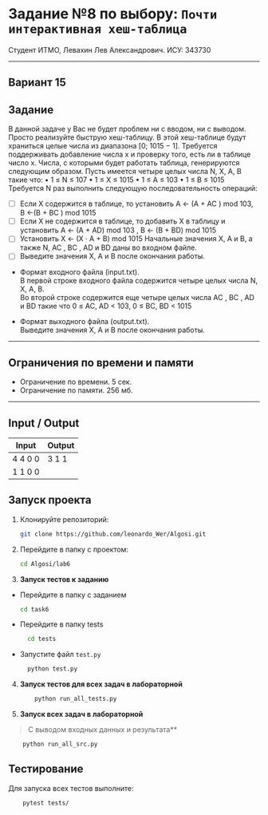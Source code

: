 # Задание №8 по выбору: `Почти интерактивная хеш-таблица`

Студент ИТМО, Левахин Лев Александрович.
ИСУ: 343730

---

## Вариант 15

## Задание
В данной задаче у Вас не будет проблем ни с вводом, ни с выводом. Просто
реализуйте быструю хеш-таблицу.
В этой хеш-таблице будут храниться целые числа из диапазона [0; 1015 − 1].
Требуется поддерживать добавление числа x и проверку того, есть ли в таблице
число x. Числа, с которыми будет работать таблица, генерируются следующим
образом. Пусть имеется четыре целых числа N, X, A, B такие что:
• 1 ≤ N ≤ 107
• 1 ≤ X ≤ 1015
• 1 ≤ A ≤ 103
• 1 ≤ B ≤ 1015  
Требуется N раз выполнить следующую последовательность операций:  
- [ ] Если X содержится в таблице, то установить A ← (A + AC ) mod 103, B ←(B + BC ) mod 1015
- [ ] Если X не содержится в таблице, то добавить X в таблицу и установить
A ← (A + AD) mod 103 , B ← (B + BD) mod 1015
- [ ] Установить X ← (X · A + B) mod 1015
Начальные значения X, A и B, а также N, AC , BC , AD и BD даны во входном
файле. 
- [ ] Выведите значения X, A и B после окончания работы.

- Формат входного файла (input.txt).  
В первой строке входного файла содержится четыре целых числа N, X, A, B.  
Во второй строке содержится еще четыре целых числа AC , BC , AD и BD такие что 0 ≤ AC, AD < 103, 0 ≤ BC, BD < 1015

- Формат выходного файла (output.txt).  
Выведите значения X, A и B после окончания работы.

---

## Ограничения по времени и памяти

- Ограничение по времени. 5 сек.
- Ограничение по памяти. 256 мб.

---

## Input / Output 

| Input   | Output |
|---------|--------|
| 4 4 0 0 | 3 1 1  |
| 1 1 0 0 |        |


## Запуск проекта
1. Клонируйте репозиторий:
   ```bash
   git clone https://github.com/leonardo_Wer/Algosi.git
   ```
2. Перейдите в папку с проектом:
   ```bash
   cd Algosi/lab6
   ```
3. **Запуск тестов к заданию**
 - Перейдите в папку с заданием
    ```bash
   cd task6
  - Перейдите в папку tests
    ```bash
      cd tests
  - Запустите файл `test.py`
    ```bash
      python test.py

4. **Запуск тестов для всех задач в лабораторной**
    ```bash
        python run_all_tests.py
    ```
5. **Запуск всех задач в лабораторной**
> С выводом входных данных и результата**
```bash
    python run_all_src.py
```

## Тестирование
Для запуска всех тестов выполните:
```bash
    pytest tests/
```
